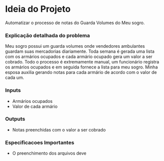 # Ideia do Projeto
Automatizar o processo de notas do Guarda Volumes do Meu sogro. 

### Explicação detalhada do problema 
Meu sogro possui um guarda volumes onde vendedores ambulantes guardam suas mercadorias diariamente. Toda semana é gerada uma lista com os armários ocupados e cada armário ocupado gera um valor a ser cobrado. Todo o processo é extremamente manual, um funcionário registra os armários ocupados e em seguida fornece a lista para meu sogro. Minha esposa auxilia gerando notas para cada armário de acordo com o valor de cada um. 

### Inputs 
- Armários ocupados 
- Valor de cada armário 

### Outputs 
- Notas preenchidas com o valor a ser cobrado 

### Especificacoes Importantes 
- O preenchimento dos arquivos deve